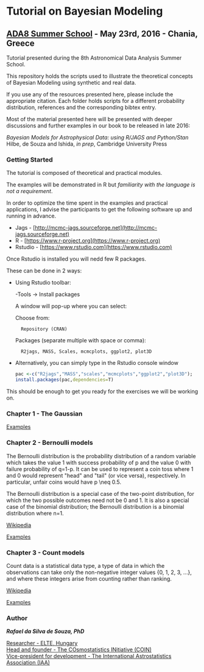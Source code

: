 # Tutorial on Bayesian Modeling #
## [ADA8 Summer School](http://ada8.cosmostat.org) - May 23rd, 2016 - Chania, Greece ##

Tutorial presented during the 8th Astronomical Data Analysis Summer School.

This repository holds  the scripts used to illustrate the theoretical concepts of Bayesian Modeling using synthetic and real data.

If you use any of the resources presented here, please include the appropriate citation. 
Each folder holds scripts for a different probability distribution, references and the corresponding bibtex entry. 

Most of the material presented here will be presented with deeper discussions and further examples in our book to be released in late 2016:

_Bayesian Models for Astrophysical Data: using R/JAGS and Python/Stan_  
Hilbe, de Souza and Ishida, _in prep_, Cambridge University Press  



### Getting Started ###

The tutorial is composed of theoretical and practical modules. 

The examples will be demonstrated in R but _familiarity with the language is not a requirement_.

In order to optimize the time spent in the examples and practical applications, I advise the participants to get the following software up and running in advance.

* Jags		-	[http://mcmc-jags.sourceforge.net](http://mcmc-jags.sourceforge.net)
* R     	-	[https://www.r-project.org](https://www.r-project.org)
* Rstudio 	-	[https://www.rstudio.com](https://www.rstudio.com)

Once Rstudio is installed you will nedd few R packages. 

These can be done in 2 ways:

* Using Rstudio toolbar:

    -Tools -> Install packages

    A window will pop-up where you can select:

    Choose from:  

        Repository (CRAN)

    Packages (separate multiple with space or comma):

        R2jags, MASS, Scales, mcmcplots, ggplot2, plot3D 

* Alternatively, you can simply type in the Rstudio console window
    ```R
    pac <-c("R2jags","MASS","scales","mcmcplots","ggplot2","plot3D");
    install.packages(pac,dependencies=T)
    ```

This should be enough to get you ready for the exercises we will be working on. 

### Chapter 1  - The Gaussian ###



[Examples](https://github.com/RafaelSdeSouza/ADA8/tree/master/Normal)


### Chapter 2 - Bernoulli models ###

The Bernoulli distribution is the probability distribution of a random variable which takes the value 1 with success probability of p and the value 0 with failure probability of q=1-p. It can be used to represent a coin toss where 1 and 0 would represent "head" and "tail" (or vice versa), respectively. In particular, unfair coins would have p \neq 0.5.

The Bernoulli distribution is a special case of the two-point distribution, for which the two possible outcomes need not be 0 and 1. It is also a special case of the binomial distribution; the Bernoulli distribution is a binomial distribution where n=1.

[Wikipedia](https://en.wikipedia.org/wiki/Bernoulli_distribution)

[Examples](https://github.com/RafaelSdeSouza/ADA8/tree/master/Bernoulli)


### Chapter 3 - Count models ###

Count data is a statistical data type, a type of data in which the observations can take only the non-negative integer values {0, 1, 2, 3, ...}, and where these integers arise from counting rather than ranking. 

[Wikipedia](https://en.wikipedia.org/wiki/Count_data)

[Examples](https://github.com/RafaelSdeSouza/ADA8/tree/master/Count_models)


### Author ###

**_Rafael da Silva de Souza, PhD_**

[Researcher - ELTE, Hungary](http://rafael2706.wix.com/rafaelsdesouza)  
[Head and founder - The COsmostatistics INitiative (COIN)](https://asaip.psu.edu/organizations/iaa/iaa-working-group-of-cosmostatistics)  
[Vice-president for development - The International Astrostatistics Association (IAA)](http://iaa.mi.oa-brera.inaf.it/adm_program/modules/announcements/announcements.php)  


